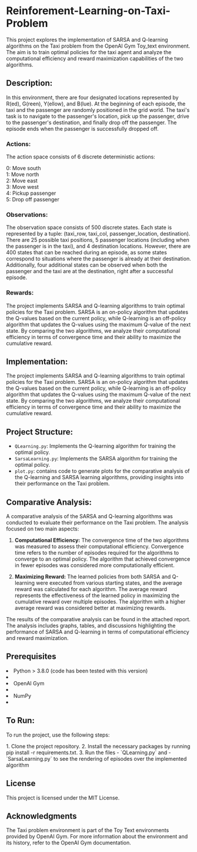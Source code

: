 # Reinforement-Learning-on-Taxi-Problem
<p> 
  This project explores the implementation of SARSA and Q-learning algorithms on the Taxi problem from the OpenAI Gym Toy_text environment. The aim is to train optimal policies for the taxi agent and analyze the computational efficiency and reward maximization capabilities of the two algorithms.
</p>

## Description: 
<p>
  In this environment, there are four designated locations represented by R(ed), G(reen), Y(ellow), and B(lue). At the beginning of each episode, the taxi and the passenger are randomly positioned in the grid world. The taxi's task is to navigate to the passenger's location, pick up the passenger, drive to the passenger's destination, and finally drop off the passenger. The episode ends when the passenger is successfully dropped off.
</p>

### Actions:
<p>
  The action space consists of 6 discrete deterministic actions:
  </p>

0: Move south <br />
1: Move north <br />
2: Move east  <br />
3: Move west <br />
4: Pickup passenger <br />
5: Drop off passenger

### Observations:
<p>
The observation space consists of 500 discrete states. Each state is represented by a tuple: (taxi_row, taxi_col, passenger_location, destination). There are 25 possible taxi positions, 5 passenger locations (including when the passenger is in the taxi), and 4 destination locations. However, there are 400 states that can be reached during an episode, as some states correspond to situations where the passenger is already at their destination. Additionally, four additional states can be observed when both the passenger and the taxi are at the destination, right after a successful episode. </p>

### Rewards:
<p>
  The project implements SARSA and Q-learning algorithms to train optimal policies for the Taxi problem. SARSA is an on-policy algorithm that updates the Q-values based on the current policy, while Q-learning is an off-policy algorithm that updates the Q-values using the maximum Q-value of the next state. By comparing the two algorithms, we analyze their computational efficiency in terms of convergence time and their ability to maximize the cumulative reward. </p>

## Implementation:
<p> The project implements SARSA and Q-learning algorithms to train optimal policies for the Taxi problem. SARSA is an on-policy algorithm that updates the Q-values based on the current policy, while Q-learning is an off-policy algorithm that updates the Q-values using the maximum Q-value of the next state. By comparing the two algorithms, we analyze their computational efficiency in terms of convergence time and their ability to maximize the cumulative reward. <p/>

## Project Structure:
- `QLearning.py`: Implements the Q-learning algorithm for training the optimal policy.
- `SarsaLearning.py`: Implements the SARSA algorithm for training the optimal policy. 
- `plot.py`: contains code to generate plots for the comparative analysis of the Q-learning and SARSA learning algorithms, providing insights into their performance on the Taxi problem. 

## Comparative Analysis: 
<p> A comparative analysis of the SARSA and Q-learning algorithms was conducted to evaluate their performance on the Taxi problem. The analysis focused on two main aspects: </p>

1. **Computational Efficiency:** The convergence time of the two algorithms was measured to assess their computational efficiency. Convergence time refers to the number of episodes required for the algorithms to converge to an optimal policy. The algorithm that achieved convergence in fewer episodes was considered more computationally efficient.<br/>

2. **Maximizing Reward:** The learned policies from both SARSA and Q-learning were executed from various starting states, and the average reward was calculated for each algorithm. The average reward represents the effectiveness of the learned policy in maximizing the cumulative reward over multiple episodes. The algorithm with a higher average reward was considered better at maximizing rewards.
<p>The results of the comparative analysis can be found in the attached report. The analysis includes graphs, tables, and discussions highlighting the performance of SARSA and Q-learning in terms of computational efficiency and reward maximization. <p/>

## Prerequisites
<li> Python > 3.8.0 (code has been tested with this version) <li/>
<li>  OpenAI Gym <li/>
<li> NumPy <li/>

## To Run:
<p> To run the project, use the following steps: <p/>
1. Clone the project repository.
2. Install the necessary packages by running pip install -r requirements.txt.
3. Run the files - `QLearning.py` and - `SarsaLearning.py` to see the rendering of episodes over the implemented algorithm

## License
This project is licensed under the MIT License. 

## Acknowledgments
The Taxi problem environment is part of the Toy Text environments provided by OpenAI Gym. For more information about the environment and its history, refer to the OpenAI Gym documentation.
